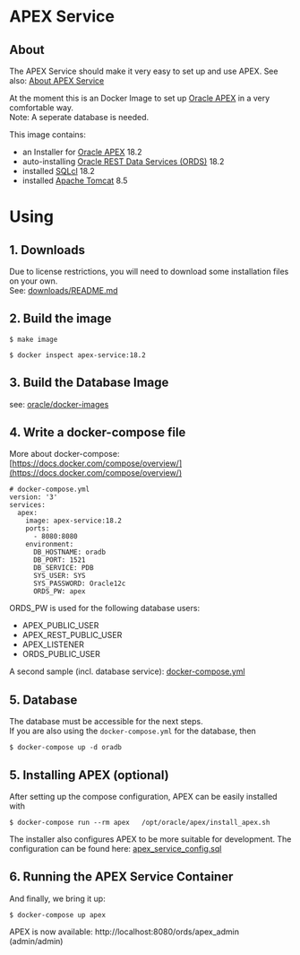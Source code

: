 # APEX Service

## About

The APEX Service should make it very easy to set up and use APEX.
See also: [About APEX Service](https://github.com/nochmu/apex-service/wiki)


At the moment this is an Docker Image to set up [Oracle APEX](https://apex.oracle.com/en/) in a very comfortable way.  
Note: A seperate database is needed. 

This image contains: 

- an Installer for [Oracle APEX](https://apex.oracle.com/en/) 18.2
- auto-installing [Oracle REST Data Services (ORDS)](https://www.oracle.com/database/technologies/appdev/rest.html) 18.2
- installed [SQLcl](https://www.oracle.com/technetwork/developer-tools/sqlcl/overview/index.html) 18.2
- installed [Apache Tomcat](http://tomcat.apache.org/) 8.5

# Using

## 1. Downloads
Due to license restrictions, you will need to download some installation files on your own.  
See: [downloads/README.md](downloads/README.md)


## 2. Build the image
```
$ make image 

$ docker inspect apex-service:18.2
```

## 3. Build the Database Image 
see: [oracle/docker-images](https://github.com/oracle/docker-images/tree/master/OracleDatabase/SingleInstance)

## 4. Write a docker-compose file
More about docker-compose:  [https://docs.docker.com/compose/overview/](https://docs.docker.com/compose/overview/)  

```
# docker-compose.yml
version: '3'
services:
  apex:
    image: apex-service:18.2
    ports: 
      - 8080:8080
    environment:
      DB_HOSTNAME: oradb
      DB_PORT: 1521
      DB_SERVICE: PDB
      SYS_USER: SYS
      SYS_PASSWORD: Oracle12c
      ORDS_PW: apex  
```
ORDS_PW is used for the following database users: 
- APEX_PUBLIC_USER
- APEX_REST_PUBLIC_USER
- APEX_LISTENER
- ORDS_PUBLIC_USER

A second sample (incl. database service): [docker-compose.yml](docker-compose.yml)


## 5. Database 
The database must be accessible for the next steps.   
If you are also using the `docker-compose.yml` for the database, then
```
$ docker-compose up -d oradb
```

## 5. Installing APEX (optional)
After setting up the compose configuration, APEX can be easily installed with
```
$ docker-compose run --rm apex   /opt/oracle/apex/install_apex.sh
```
The installer also configures APEX to be more suitable for development. 
The configuration can be found here: [apex_service_config.sql](apex_service_config.sql)


## 6. Running the APEX Service Container
And finally, we bring it up:
```
$ docker-compose up apex
```
APEX is now available: http://localhost:8080/ords/apex_admin (admin/admin)

